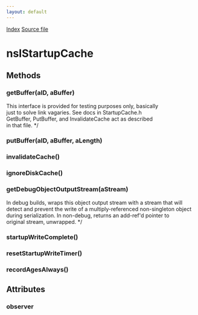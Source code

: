 ```yaml
---
layout: default
---
```

<div id='links'><a href="../index.html">Index</a>
<a href="http://dxr.mozilla.org/mozilla-central/source/startupcache/nsIStartupCache.idl">Source file</a>
</div>

# nsIStartupCache #

## Methods ##

### getBuffer(aID, aBuffer) ###
 This interface is provided for testing purposes only, basically  
 just to solve link vagaries. See docs in StartupCache.h  
 GetBuffer, PutBuffer, and InvalidateCache act as described   
 in that file. */  

### putBuffer(aID, aBuffer, aLength) ###

### invalidateCache() ###

### ignoreDiskCache() ###

### getDebugObjectOutputStream(aStream) ###
 In debug builds, wraps this object output stream with a stream that will   
 detect and prevent the write of a multiply-referenced non-singleton object   
 during serialization. In non-debug, returns an add-ref'd pointer to  
 original stream, unwrapped. */  

### startupWriteComplete() ###

### resetStartupWriteTimer() ###

### recordAgesAlways() ###

## Attributes ##

### observer ###
